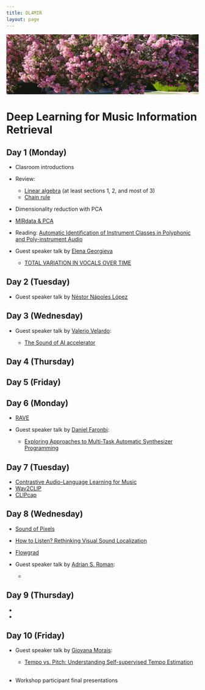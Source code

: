 ```yaml
---
title: DL4MIR
layout: page
---
```


<img src="assets/images/nature.png" alt="drawing" width="1000"/>

# Deep Learning for Music Information Retrieval

## Day 1 (Monday)
* Clasroom introductions
* Review:
  
  - [Linear algebra](https://cs229.stanford.edu/section/cs229-linalg.pdf) (at least sections 1, 2, and most of 3)
  - [Chain rule](https://www.khanacademy.org/math/ap-calculus-ab/ab-differentiation-2-new/ab-3-1a/a/chain-rule-review)
* Dimensionality reduction with PCA
* [MIRdata & PCA](https://githubtocolab.com/ccrma-mir/course-materials/blob/main/EGFxSet_PCA.ipynb)
* Reading: [Automatic Identification of Instrument Classes in Polyphonic and Poly-instrument Audio](https://citeseerx.ist.psu.edu/viewdoc/download?doi=10.1.1.205.9461&rep=rep1&type=pdf)
* Guest speaker talk by [Elena Georgieva](elenatheodora.com)

  - [TOTAL VARIATION IN VOCALS OVER TIME](https://ccrma.stanford.edu/~egeorgie/projects/totalvariation.html)

## Day 2 (Tuesday)
* Guest speaker talk by [Néstor Nápoles López](https://napulen.github.io/)


## Day 3 (Wednesday)
* Guest speaker talk by [Valerio Velardo](https://valeriovelardo.com/):

  - [The Sound of AI accelerator](https://thesoundofai.com/accelerator.html)


## Day 4 (Thursday)


## Day 5 (Friday)


## Day 6 (Monday)
* [RAVE](https://arxiv.org/pdf/2111.05011.pdf)
* Guest speaker talk by [Daniel Faronbi](https://danielfaronbi.com):

  - [Exploring Approaches to Multi-Task Automatic Synthesizer Programming](https://ccrma.stanford.edu/~iran/papers/Faronbi_et_al_ICASSP_2023.pdf)

## Day 7 (Tuesday)
* [Contrastive Audio-Language Learning for Music](https://arxiv.org/pdf/2208.12208.pdf)
* [Wav2CLIP](https://arxiv.org/pdf/2110.11499.pdf)
* [CLIPcap](https://arxiv.org/pdf/2111.09734.pdf)

## Day 8 (Wednesday)
* [Sound of Pixels](https://openaccess.thecvf.com/content_ECCV_2018/papers/Hang_Zhao_The_Sound_of_ECCV_2018_paper.pdf)
* [How to Listen? Rethinking Visual Sound Localization](https://arxiv.org/pdf/2204.05156.pdf)
* [Flowgrad](https://ieeexplore.ieee.org/iel7/10094559/10094560/10094965.pdf)
* Guest speaker talk by [Adrian S. Roman](https://adriansroman.github.io/adriansroman/):

  - []()

## Day 9 (Thursday)
*
*

## Day 10 (Friday)
* Guest speaker talk by [Giovana Morais](https://giovana-morais.github.io):

  - [Tempo vs. Pitch: Understanding Self-supervised Tempo Estimation](https://ieeexplore.ieee.org/iel7/10094559/10094560/10095292.pdf)
<br/><br/>
* Workshop participant final presentations
